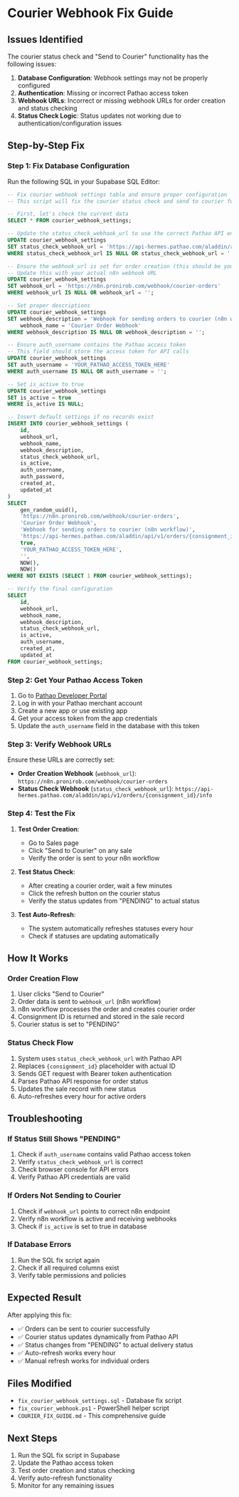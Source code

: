 # Courier Webhook Fix Guide

## Issues Identified

The courier status check and "Send to Courier" functionality has the following issues:

1. **Database Configuration**: Webhook settings may not be properly configured
2. **Authentication**: Missing or incorrect Pathao access token
3. **Webhook URLs**: Incorrect or missing webhook URLs for order creation and status checking
4. **Status Check Logic**: Status updates not working due to authentication/configuration issues

## Step-by-Step Fix

### Step 1: Fix Database Configuration

Run the following SQL in your Supabase SQL Editor:

```sql
-- Fix courier webhook settings table and ensure proper configuration
-- This script will fix the courier status check and send to courier functionality

-- First, let's check the current data
SELECT * FROM courier_webhook_settings;

-- Update the status_check_webhook_url to use the correct Pathao API endpoint
UPDATE courier_webhook_settings 
SET status_check_webhook_url = 'https://api-hermes.pathao.com/aladdin/api/v1/orders/{consignment_id}/info'
WHERE status_check_webhook_url IS NULL OR status_check_webhook_url = '';

-- Ensure the webhook_url is set for order creation (this should be your n8n webhook)
-- Update this with your actual n8n webhook URL
UPDATE courier_webhook_settings 
SET webhook_url = 'https://n8n.pronirob.com/webhook/courier-orders'
WHERE webhook_url IS NULL OR webhook_url = '';

-- Set proper descriptions
UPDATE courier_webhook_settings 
SET webhook_description = 'Webhook for sending orders to courier (n8n workflow)',
    webhook_name = 'Courier Order Webhook'
WHERE webhook_description IS NULL OR webhook_description = '';

-- Ensure auth_username contains the Pathao access token
-- This field should store the access token for API calls
UPDATE courier_webhook_settings 
SET auth_username = 'YOUR_PATHAO_ACCESS_TOKEN_HERE'
WHERE auth_username IS NULL OR auth_username = '';

-- Set is_active to true
UPDATE courier_webhook_settings 
SET is_active = true
WHERE is_active IS NULL;

-- Insert default settings if no records exist
INSERT INTO courier_webhook_settings (
    id,
    webhook_url,
    webhook_name,
    webhook_description,
    status_check_webhook_url,
    is_active,
    auth_username,
    auth_password,
    created_at,
    updated_at
)
SELECT 
    gen_random_uuid(),
    'https://n8n.pronirob.com/webhook/courier-orders',
    'Courier Order Webhook',
    'Webhook for sending orders to courier (n8n workflow)',
    'https://api-hermes.pathao.com/aladdin/api/v1/orders/{consignment_id}/info',
    true,
    'YOUR_PATHAO_ACCESS_TOKEN_HERE',
    '',
    NOW(),
    NOW()
WHERE NOT EXISTS (SELECT 1 FROM courier_webhook_settings);

-- Verify the final configuration
SELECT 
    id,
    webhook_url,
    webhook_name,
    webhook_description,
    status_check_webhook_url,
    is_active,
    auth_username,
    created_at,
    updated_at
FROM courier_webhook_settings;
```

### Step 2: Get Your Pathao Access Token

1. Go to [Pathao Developer Portal](https://developer.pathao.com/)
2. Log in with your Pathao merchant account
3. Create a new app or use existing app
4. Get your access token from the app credentials
5. Update the `auth_username` field in the database with this token

### Step 3: Verify Webhook URLs

Ensure these URLs are correctly set:

- **Order Creation Webhook** (`webhook_url`): `https://n8n.pronirob.com/webhook/courier-orders`
- **Status Check Webhook** (`status_check_webhook_url`): `https://api-hermes.pathao.com/aladdin/api/v1/orders/{consignment_id}/info`

### Step 4: Test the Fix

1. **Test Order Creation**:
   - Go to Sales page
   - Click "Send to Courier" on any sale
   - Verify the order is sent to your n8n workflow

2. **Test Status Check**:
   - After creating a courier order, wait a few minutes
   - Click the refresh button on the courier status
   - Verify the status updates from "PENDING" to actual status

3. **Test Auto-Refresh**:
   - The system automatically refreshes statuses every hour
   - Check if statuses are updating automatically

## How It Works

### Order Creation Flow
1. User clicks "Send to Courier"
2. Order data is sent to `webhook_url` (n8n workflow)
3. n8n workflow processes the order and creates courier order
4. Consignment ID is returned and stored in the sale record
5. Courier status is set to "PENDING"

### Status Check Flow
1. System uses `status_check_webhook_url` with Pathao API
2. Replaces `{consignment_id}` placeholder with actual ID
3. Sends GET request with Bearer token authentication
4. Parses Pathao API response for order status
5. Updates the sale record with new status
6. Auto-refreshes every hour for active orders

## Troubleshooting

### If Status Still Shows "PENDING"
1. Check if `auth_username` contains valid Pathao access token
2. Verify `status_check_webhook_url` is correct
3. Check browser console for API errors
4. Verify Pathao API credentials are valid

### If Orders Not Sending to Courier
1. Check if `webhook_url` points to correct n8n endpoint
2. Verify n8n workflow is active and receiving webhooks
3. Check if `is_active` is set to true in database

### If Database Errors
1. Run the SQL fix script again
2. Check if all required columns exist
3. Verify table permissions and policies

## Expected Result

After applying this fix:
- ✅ Orders can be sent to courier successfully
- ✅ Courier status updates dynamically from Pathao API
- ✅ Status changes from "PENDING" to actual delivery status
- ✅ Auto-refresh works every hour
- ✅ Manual refresh works for individual orders

## Files Modified

- `fix_courier_webhook_settings.sql` - Database fix script
- `fix_courier_webhook.ps1` - PowerShell helper script
- `COURIER_FIX_GUIDE.md` - This comprehensive guide

## Next Steps

1. Run the SQL fix script in Supabase
2. Update the Pathao access token
3. Test order creation and status checking
4. Verify auto-refresh functionality
5. Monitor for any remaining issues
